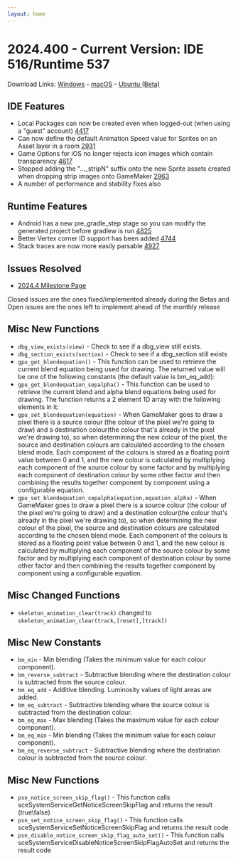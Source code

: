 ```yaml
---
layout: home
---
```

# 2024.400 - Current Version: IDE 516/Runtime 537

Download Links: [Windows](https://gms.yoyogames.com/GameMaker-Installer-2024.400.0.516.exe) - [macOS](https://gms.yoyogames.com/GameMaker-2024.400.0.516.pkg) -  [Ubuntu (Beta)](https://gms.yoyogames.com/GameMaker-Beta-2024.400.0.516.deb)


## IDE Features
- Local Packages can now be created even when logged-out (when using a "guest" account) [4417](https://github.com/YoYoGames/GameMaker-Bugs/issues/4417)
- Can now define the default Animation Speed value for Sprites on an Asset layer in a room [2931](https://github.com/YoYoGames/GameMaker-Bugs/issues/2831)
- Game Options for iOS no longer rejects icon images which contain transparency [4617](https://github.com/YoYoGames/GameMaker-Bugs/issues/4617)
- Stopped adding the "..._stripN" suffix onto the new Sprite assets created when dropping strip images onto GameMaker [2963](https://github.com/YoYoGames/GameMaker-Bugs/issues/2963)
- A number of performance and stability fixes also

## Runtime Features
- Android has a new pre_gradle_step stage so you can modify the generated project before gradlew is run [4825](https://github.com/YoYoGames/GameMaker-Bugs/issues/4825)
- Better Vertex corner ID support has been added [4744](https://github.com/YoYoGames/GameMaker-Bugs/issues/4744)
- Stack traces are now more easily parsable [4927](https://github.com/YoYoGames/GameMaker-Bugs/issues/4927)

## Issues Resolved
- [2024.4 Milestone Page ](https://github.com/YoYoGames/GameMaker-Bugs/milestone/10?closed=1)

Closed issues are the ones fixed/implemented already during the Betas and Open issues are the ones left to implement ahead of the monthly release

## Misc New Functions

- `dbg_view_exists(view)` - Check to see if a dbg_view still exists.
- `dbg_section_exists(section)` - Check to see if a dbg_section still exists
- `gpu_get_blendequation()` - This function can be used to retrieve the current blend equation being used for drawing. The returned value will be one of the following constants (the default value is bm_eq_add):
- `gpu_get_blendequation_sepalpha()` - This function can be used to retrieve the current blend and alpha blend equations being used for drawing. The function returns a 2 element 1D array with the following elements in it:
- `gpu_set_blendequation(equation)` - When GameMaker goes to draw a pixel there is a source colour (the colour of the pixel we're going to draw) and a destination colour(the colour that's already in the pixel we're drawing to), so when determining the new colour of the pixel, the source and destination colours are calculated according to the chosen blend mode. Each component of the colours is stored as a floating point value between 0 and 1, and the new colour is calculated by multiplying each component of the source colour by some factor and by multiplying each component of destination colour by some other factor and then combining the results together component by component using a configurable equation.
- `gpu_set_blendequation_sepalpha(equation,equation_alpha)` - When GameMaker goes to draw a pixel there is a source colour (the colour of the pixel we're going to draw) and a destination colour(the colour that's already in the pixel we're drawing to), so when determining the new colour of the pixel, the source and destination colours are calculated according to the chosen blend mode. Each component of the colours is stored as a floating point value between 0 and 1, and the new colour is calculated by multiplying each component of the source colour by some factor and by multiplying each component of destination colour by some other factor and then combining the results together component by component using a configurable equation.

## Misc Changed Functions

- `skeleton_animation_clear(track)` changed to `skeleton_animation_clear(track,[reset],[track])`

## Misc New Constants

- `bm_min` - Min blending (Takes the minimum value for each colour component).
- `bm_reverse_subtract` - Subtractive blending where the destination colour is subtracted from the source colour.
- `bm_eq_add` - Additive blending. Luminosity values of light areas are added.
- `bm_eq_subtract` - Subtractive blending where the source colour is subtracted from the destination colour.
- `bm_eq_max` - Max blending (Takes the maximum value for each colour component).
- `bm_eq_min` - Min blending (Takes the minimum value for each colour component).
- `bm_eq_reverse_subtract` - Subtractive blending where the destination colour is subtracted from the source colour.

## Misc New Functions

- `psn_notice_screen_skip_flag()` - This function calls sceSystemServiceGetNoticeScreenSkipFlag and returns the result (true\false)
- `psn_set_notice_screen_skip_flag()` - This function calls sceSystemServiceSetNoticeScreenSkipFlag and returns the result code
- `psn_disable_notice_screen_skip_flag_auto_set()` - This function calls sceSystemServiceDisableNoticeScreenSkipFlagAutoSet and returns the result code


